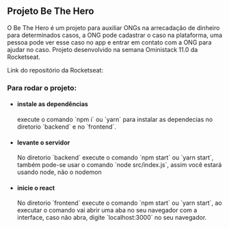 ## Projeto Be The Hero

O Be The Hero é um projeto para auxiliar ONGs na arrecadação de dinheiro para determinados casos, a ONG pode cadastrar o caso na plataforma, uma pessoa pode ver esse caso no app  e entrar em contato com a ONG para ajudar no caso. Projeto desenvolvido na semana Oministack 11.0 da Rocketseat.

Link do repositório da Rocketseat: 


### Para rodar o projeto:

<ul>
  <li>
    <h4>instale as dependências </h4>
    execute o comando `npm i` ou `yarn` para instalar as dependecias no diretorio `backend` e no `frontend`. 
  </li>
  <li>
    <h4>levante o servidor </h4>
    <p>No diretorio `backend` execute o comando `npm start` ou `yarn start`, também pode-se usar o comando `node src/index.js`, assim você estará usando node, não o nodemon </p>
  </li>
  <li>
    <h4>inicie o react </h4>
    <p>No diretorio `frontend` execute o comando `npm start` ou `yarn start`, ao executar o comando vai abrir uma aba no seu navegador com a interface, caso não abra, digite `localhost:3000` no seu navegador. </p>
  </li>
</ul>

 

